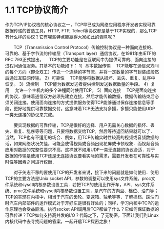 # 1.1 TCP协议简介

&#x20;       作为TCP/IP协议栈的核心协议之一，TCP早已成为网络应用程序开发者实现可靠数据传递的首选工具，HTTP, FTP, Telnet等协议都是基于TCP实现的．那么TCP有什么样的协议？它有哪些特点能赢得大家如此的青睐呢？

　　TCP（Transmission Control Protocol）传输控制协议是一种面向连接的、可靠的、基于字节流的传输层（Transport layer）通信协议，在1981年由IETF的RFC 793正式提出。 　TCP的主要功能是在互联网中为提供可靠的、面向连接的进程间通信服务。其基本的功能如下： 1）基本数据传输 　TCP能够在通信双方间的每个方向（即全双工）传送一个连续的字节流，并将一定数量的字节封装成段然后通过互联网传输。 2）可靠性 　TCP能够将数据从损坏、丢失、重复、乱序中恢复。 3）流控制 　TCP能为数据发送者提供控制发送数据数量的手段。 4）复用 　允许一个主机内的多个进程同时使用TCP。 5）面向连接 　TCP是面向连接的协议，意味着通信双方必须先建立连接，然后才能传输数据，数据传输结束后必须关闭连接。使用面向连接的方式提供服务使得TCP能够通过保存连接信息等手段，更好地提供可靠数据交付。这意味着TCP无法支持多播，多播只能使用UDP一类无连接的协议来完成。

　　要实现数据的可靠传输，TCP是很好的选择．用户无需关心数据的损坏、丢失、重复、乱序等等问题，只要将数据交给TCP，然后等待返回结果就可以了．　当然，TCP也有不适用的场合．例如，用TCP传输实时性较高的视频或音频数据的话，如果网络状况欠佳，可能会使得视频或音频出现花屏或卡顿现象．而视频音频应用对数据的完整性要求不高，这样就不如用UDP一类无连接的协议合适．对于数据的传输是使用TCP还是无连接协议要看实际的需求，需要开发者在可靠性与实时性等因素之间进行权衡．

　　对于矢志不移的要使用TCP的开发者来说，接下来的问题就是如何使用．使用TCP的主要方法是Unix socket API，参数的调整可以使用sys文件系统，proc文件系统和sysctl内核参数设置工具．若把TCP的使用比作开车，API、sys文件系统、proc文件系统和sysctl内核参数设置工具，是汽车的方向盘、档位、油门等；TCP的实现在内核中，相当于汽车的齿轮、变速箱、轴承等等．了解挂档、踩油门时汽车内部部件的运作模式对于开好车是很有好处的；同样，学习内核中TCP的运作原理也会受益匪浅。执行socket API调用后TCP都做了什么？它如何保证数据的可靠传递？TCP如何支持高并发的I/O？代码之下，了无秘密。下面让我们到Linux内核代码中去寻找问题的答案，一起开启TCP探密之旅！&#x20;
